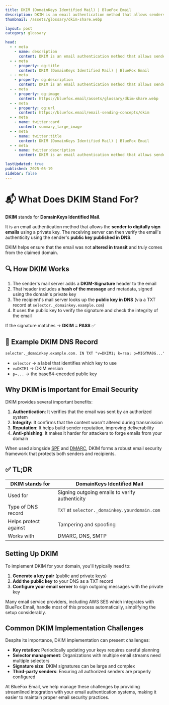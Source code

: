 ```yaml
---
title: DKIM (DomainKeys Identified Mail) | BlueFox Email
description: DKIM is an email authentication method that allows senders to digitally sign emails using a private key. Learn how it works, see examples, and understand its importance for email security.
thumbnail: /assets/glossary/dkim-share.webp

layout: post
category: glossary

head:
  - - meta
    - name: description
      content: DKIM is an email authentication method that allows senders to digitally sign emails using a private key. Learn how it works, see examples, and understand its importance for email security.
  - - meta
    - property: og:title
      content: DKIM (DomainKeys Identified Mail) | BlueFox Email
  - - meta
    - property: og:description
      content: DKIM is an email authentication method that allows senders to digitally sign emails using a private key. Learn how it works, see examples, and understand its importance for email security.
  - - meta
    - property: og:image
      content: https://bluefox.email/assets/glossary/dkim-share.webp
  - - meta
    - property: og:url
      content: https://bluefox.email/email-sending-concepts/dkim
  - - meta
    - name: twitter:card
      content: summary_large_image
  - - meta
    - name: twitter:title
      content: DKIM (DomainKeys Identified Mail) | BlueFox Email
  - - meta
    - name: twitter:description
      content: DKIM is an email authentication method that allows senders to digitally sign emails using a private key. Learn how it works, see examples, and understand its importance for email security.

lastUpdated: true
published: 2025-05-19
sidebar: false
---
```


# 📬 What Does DKIM Stand For?

**DKIM** stands for **DomainKeys Identified Mail**.

It is an email authentication method that allows the **sender to digitally sign emails** using a private key. The receiving server can then verify the email's authenticity using the sender's **public key published in DNS**.

DKIM helps ensure that the email was not **altered in transit** and truly comes from the claimed domain.

## 🔍 How DKIM Works

1. The sender's mail server adds a **DKIM-Signature** header to the email
2. That header includes a **hash of the message** and metadata, signed using the domain's private key
3. The recipient's mail server looks up the **public key in DNS** (via a TXT record at `selector._domainkey.example.com`)
4. It uses the public key to verify the signature and check the integrity of the email

If the signature matches → **DKIM = PASS** ✅

## 🧪 Example DKIM DNS Record

```txt
selector._domainkey.example.com. IN TXT "v=DKIM1; k=rsa; p=MIGfMA0G..."
```

- `selector` → a label that identifies which key to use
- `v=DKIM1` → DKIM version
- `p=...` → the base64-encoded public key

## Why DKIM is Important for Email Security

DKIM provides several important benefits:

1. **Authentication**: It verifies that the email was sent by an authorized system
2. **Integrity**: It confirms that the content wasn't altered during transmission
3. **Reputation**: It helps build sender reputation, improving deliverability
4. **Anti-phishing**: It makes it harder for attackers to forge emails from your domain

When used alongside [SPF](/email-sending-concepts/spf) and [DMARC](/email-sending-concepts/dmarc), DKIM forms a robust email security framework that protects both senders and recipients.

## ✅ TL;DR

| DKIM stands for       | **DomainKeys Identified Mail**                          |
|------------------------|----------------------------------------------------------|
| Used for               | Signing outgoing emails to verify authenticity          |
| Type of DNS record     | `TXT` at `selector._domainkey.yourdomain.com`           |
| Helps protect against  | Tampering and spoofing                                   |
| Works with             | DMARC, DNS, SMTP                                         |

## Setting Up DKIM

To implement DKIM for your domain, you'll typically need to:

1. **Generate a key pair** (public and private keys)
2. **Add the public key** to your DNS as a TXT record
3. **Configure your email server** to sign outgoing messages with the private key

Many email service providers, including AWS SES which integrates with BlueFox Email, handle most of this process automatically, simplifying the setup considerably.

## Common DKIM Implementation Challenges

Despite its importance, DKIM implementation can present challenges:

- **Key rotation**: Periodically updating your keys requires careful planning
- **Selector management**: Organizations with multiple email streams need multiple selectors
- **Signature size**: DKIM signatures can be large and complex
- **Third-party senders**: Ensuring all authorized senders are properly configured

At BlueFox Email, we help manage these challenges by providing streamlined integration with your email authentication systems, making it easier to maintain proper email security practices.
